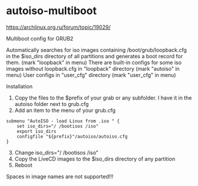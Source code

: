 # autoiso-multiboot 
https://archlinux.org.ru/forum/topic/19029/


Multiboot config for GRUB2

Automatically searches for iso images containing /boot/grub/loopback.сfg in the $iso_dirs directory 
of all partitions and generates a boot record for them. (mark "loopback" in menu)
There are built-in configs for some iso images without loopback.сfg 
in "loopback" directory (mark "autoiso" in menu)
User configs in "user_cfg" directory (mark "user_cfg" in menu)

Installation
1. Copy the files to the $prefix of your grab or any subfolder. I have it in the autoiso folder next to grub.cfg
2. Add an item to the menu of your grub.cfg

```
submenu "AutoISO - load Linux from .iso " {
	set iso_dirs="/ /bootisos /iso"
	export iso_dirs
	configfile "${prefix}"/autoiso/autoiso.cfg
}
```
3. Change iso_dirs="/ /bootisos /iso"
4. Copy the LiveCD images to the $iso_dirs directory of any partition
5. Reboot

Spaces in image names are not supported!!!
